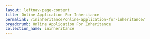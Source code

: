 ```yaml
---
layout: leftnav-page-content
title: Online Application For Inheritance
permalink: /ininheritance/online-application-for-inheritance/
breadcrumb: Online Application For Inheritance
collection_name: ininheritance
---
```


